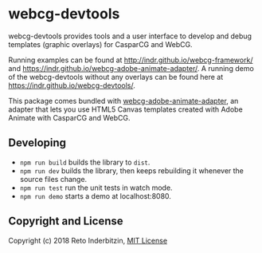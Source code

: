 # webcg-devtools

webcg-devtools provides tools and a user interface to develop and debug templates (graphic overlays) for CasparCG and WebCG.

Running examples can be found at http://indr.github.io/webcg-framework/ and https://indr.github.io/webcg-adobe-animate-adapter/.  A running demo of the webcg-devtools without any overlays can be found here at https://indr.github.io/webcg-devtools/.

This package comes bundled with [webcg-adobe-animate-adapter](https://github.com/indr/webcg-adobe-animate-adapter), an adapter that lets you use HTML5 Canvas templates created with Adobe Animate with CasparCG and WebCG.

## Developing

- `npm run build` builds the library to `dist`.
- `npm run dev` builds the library, then keeps rebuilding it whenever the source files change.  
- `npm run test` run the unit tests in watch mode.  
- `npm run demo` starts a demo at localhost:8080.

## Copyright and License

Copyright (c) 2018 Reto Inderbitzin, [MIT License](LICENSE)
